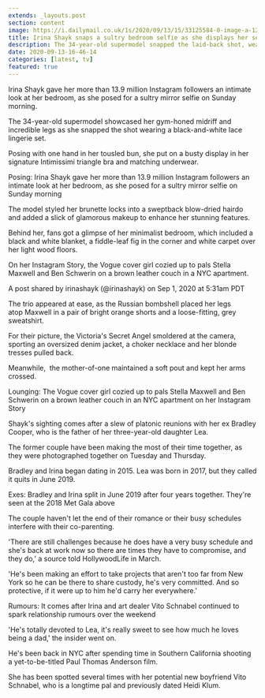 ```yaml
---
extends: _layouts.post
section: content
image: https://i.dailymail.co.uk/1s/2020/09/13/15/33125584-0-image-a-12_1600008800857.jpg 
title: Irina Shayk snaps a sultry bedroom selfie as she displays her sensational physique in a lingerie set 
description: The 34-year-old supermodel snapped the laid-back shot, wearing a black and white lace lingerie set, which showcased her gym-honed midriff and incredible legs. 
date: 2020-09-13-16-46-14 
categories: [latest, tv] 
featured: true 
--- 
```

Irina Shayk gave her more than 13.9 million Instagram followers an intimate look at her bedroom, as she posed for a sultry mirror selfie on Sunday morning. 

The 34-year-old supermodel showcased her gym-honed midriff and incredible legs as she snapped the shot wearing a black-and-white lace lingerie set.   

Posing with one hand in her tousled bun, she put on a busty display in her signature Intimissimi triangle bra and matching underwear.

Posing: Irina Shayk gave her more than 13.9 million Instagram followers an intimate look at her bedroom, as she posed for a sultry mirror selfie on Sunday morning

The model styled her brunette locks into a sweptback blow-dried hairdo and added a slick of glamorous makeup to enhance her stunning features. 

Behind her, fans got a glimpse of her minimalist bedroom, which included a black and white blanket, a fiddle-leaf fig in the corner and white carpet over her light wood floors.

On her Instagram Story, the Vogue cover girl cozied up to pals Stella Maxwell and Ben Schwerin on a brown leather couch in a NYC apartment. 

A post shared by irinashayk (@irinashayk) on Sep 1, 2020 at 5:31am PDT

The trio appeared at ease, as the Russian bombshell placed her legs atop Maxwell in a pair of bright orange shorts and a loose-fitting, grey sweatshirt. 

For their picture, the Victoria's Secret Angel smoldered at the camera, sporting an oversized denim jacket, a choker necklace and her blonde tresses pulled back. 

Meanwhile,  the mother-of-one maintained a soft pout and kept her arms crossed. 

Lounging: The Vogue cover girl cozied up to pals Stella Maxwell and Ben Schwerin on a brown leather couch in an NYC apartment on her Instagram Story

Shayk's sighting comes after a slew of platonic reunions with her ex Bradley Cooper, who is the father of her three-year-old daughter Lea. 

The former couple have been making the most of their time together, as they were photographed together on Tuesday and Thursday.

Bradley and Irina began dating in 2015. Lea was born in 2017, but they called it quits in June 2019.

Exes: Bradley and Irina split in June 2019 after four years together. They're seen at the 2018 Met Gala above

The couple haven't let the end of their romance or their busy schedules interfere with their co-parenting.

'There are still challenges because he does have a very busy schedule and she's back at work now so there are times they have to compromise, and they do,' a source told HollywoodLife in March.

'He's been making an effort to take projects that aren't too far from New York so he can be there to share custody, he's very committed. And so protective, if it were up to him he'd carry her everywhere.' 

Rumours: It comes after Irina and art dealer Vito Schnabel continued to spark relationship rumours over the weekend 

'He's totally devoted to Lea, it's really sweet to see how much he loves being a dad,' the insider went on.

He's been back in NYC after spending time in Southern California shooting a yet-to-be-titled Paul Thomas Anderson film.  

She has been spotted several times with her potential new boyfriend Vito Schnabel, who is a longtime pal and previously dated Heidi Klum. 

